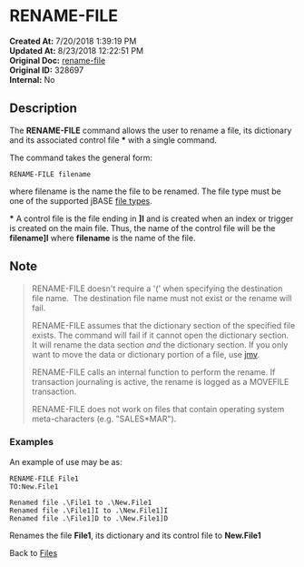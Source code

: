 # RENAME-FILE

**Created At:** 7/20/2018 1:39:19 PM  
**Updated At:** 8/23/2018 12:22:51 PM  
**Original Doc:** [rename-file](https://docs.jbase.com/42462-distributed-files/rename-file)  
**Original ID:** 328697  
**Internal:** No  

## Description

The **RENAME-FILE** command allows the user to rename a file, its dictionary and its associated control file **\*** with a single command.

The command takes the general form:

```
RENAME-FILE filename
```

where filename is the name the file to be renamed. The file type must be one of the supported jBASE [file types](./../create-file).

**\*** A control file is the file ending in **]I** and is created when an index or trigger is created on the main file. Thus, the name of the control file will be the **filename]I** where **filename** is the name of the file.

## Note

> RENAME-FILE doesn't require a '(' when specifying the destination file name.  The destination file name must not exist or the rename will fail.
>  
> RENAME-FILE assumes that the dictionary section of the specified file exists. The command will fail if it cannot open the dictionary section. It will rename the data section *and* the dictionary section. If you only want to move the data or dictionary portion of a file, use [jmv](./../tools/../../tools/jrm-jmv-jdir/README.md).
>
> RENAME-FILE calls an internal function to perform the rename. If transaction journaling is active, the rename is logged as a MOVEFILE transaction.
>
> RENAME-FILE does not work on files that contain operating system meta-characters (e.g. "SALES\*MAR").

### Examples

An example of use may be as:

```
RENAME-FILE File1
TO:New.File1

Renamed file .\File1 to .\New.File1
Renamed file .\File1]I to .\New.File1]I
Renamed file .\File1]D to .\New.File1]D
```

Renames the file **File1**, its dictionary and its control file to **New.File1**

Back to [Files](./../README.md)
